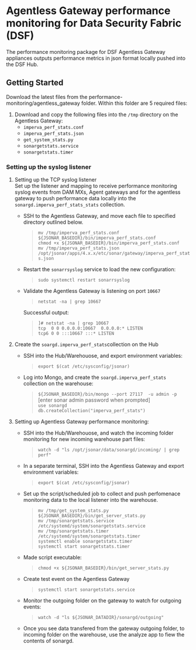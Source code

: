 # Agentless Gateway performance monitoring for Data Security Fabric (DSF)

The performance monitoring package for DSF Agentless Gateway appliances outputs performance metrics in json format locally pushed into the DSF Hub.

## Getting Started

Download the latest files from the performance-monitoring/agentless_gateway folder.  Within this folder are 5 required files:

1. Download and copy the following files into the `/tmp` directory on the Agentless Gateway:  
    - `imperva_perf_stats.conf`  
    - `imperva_perf_stats.json`  
    - `get_system_stats.py`  
    - `sonargetstats.service`  
    - `sonargetstats.timer`  
    
### Setting up the syslog listener ###
1. Setting up the TCP syslog listener  
   Set up the listener and mapping to receive performance monitoring syslog events from DAM MXs, Agent gateways and for the agentless gateway to push performance data locally into the `sonargd.imperva_perf_stats_stats` collection.
    - SSH to the Agentless Gateway, and move each file to specified directory outlined below.  
      >`mv /tmp/imperva_perf_stats.conf ${JSONAR_BASEDIR}/bin/imperva_perf_stats.conf`  
      >`chmod +x ${JSONAR_BASEDIR}/bin/imperva_perf_stats.conf`  
      >`mv /tmp/imperva_perf_stats.json /opt/jsonar/apps/4.x.x/etc/sonar/gateway/imperva_perf_stats.json`  
    - Restart the `sonarrsyslog` service to load the new configuration:  
      >`sudo systemctl restart sonarrsyslog`  

    - Validate the Agentless Gateway is listening on port `10667`
      >`netstat -na | grep 10667`  
      
      Successful output:  
      >`]# netstat -na | grep 10667`  
      `tcp  0 0 0.0.0.0:10667  0.0.0.0:* LISTEN`  
      `tcp6 0 0 :::10667 :::* LISTEN`  

1. Create the `soargd.imperva_perf_stats`collection on the Hub  
    - SSH into the Hub/Warehouose, and export environment variables:
        >`export $(cat /etc/sysconfig/jsonar)`
    - Log into Mongo, and create the `soargd.imperva_perf_stats` collection on the warehouse:
        >`${JSONAR_BASEDIR}/bin/mongo --port 27117  -u admin -p`  
        [enter sonar admin password when prompted]  
        >`use sonargd`  
        >`db.createCollection("imperva_perf_stats")`      

1. Setting up Agentless Gateway performance monitoring:
    - SSH into the Hub/Warehouose, and watch the incoming folder monitoring for new incoming warehouse part files:  
        >`watch -d "ls /opt/jsonar/data/sonargd/incoming/ | grep perf"`
    
    - In a separate terminal, SSH into the Agentless Gateway and export environment variables:
        >`export $(cat /etc/sysconfig/jsonar)`    
    - Set up the script/scheduled job to collect and push perfomenace monitoring data to the local listener into the warehouse.
        >`mv /tmp/get_system_stats.py ${JSONAR_BASEDIR}/bin/get_server_stats.py`  
        >`mv /tmp/sonargetstats.service /etc/systemd/system/sonargetstats.service`  
        >`mv /tmp/sonargetstats.timer /etc/systemd/system/sonargetstats.timer`  
        >`systemctl enable sonargetstats.timer`  
        >`systemctl start sonargetstats.timer`  
    - Made script executable:
        >`chmod +x ${JSONAR_BASEDIR}/bin/get_server_stats.py`  
    - Create test event on the Agentless Gateway
        >`systemctl start sonargetstats.service`  
    - Monitor the outgoing folder on the gateway to watch for outgoing events:
        >`watch -d "ls ${JSONAR_DATADIR}/sonargd/outgoing"`

    - Once you see data transfered from the gateway outgoing folder, to incoming folder on the warehouse, use the analyze app to fiew the contents of sonargd.